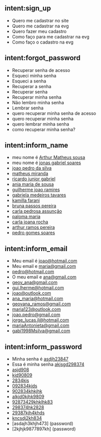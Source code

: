 
## intent:sign_up
- Quero me cadastrar no site
- Quero me cadastrar na evg
- Quero fazer meu cadastro
- Como faço para me cadastrar na evg
- Como faço o cadastro na evg

## intent:forgot_password
- Recuperar senha de acesso
- Esqueci minha senha
- Esqueci a senha
- Recuperar a senha
- Recuperar senha
- Recuperar minha senha
- Não lembro minha senha
- Lembrar senha
- quero recuperar minha senha de acesso
- quero recuperar minha senha
- quero lembrar minha senha
- como recuperar minha senha?

## intent:inform_name
- meu nome é [Arthur Matheus sousa](name)
- meu nome é [jonas gabriel soares](name)
- [joao pedro da silva](name)
- [matheus miranda](name)
- [ricardo junior gabriel](name)
- [ania maria de sousa](name)
- [guilherme joao ramires](name)
- [gabriela medeiros tavares](name)
- [kamilla farani](name)
- [bruna passos pereira](name)
- [carla pedrosa assunção](name)
- [paloma maria](name)
- [carla joana rocha](name)
- [arthur ramos pereira](name)
- [pedro gomes soares](name)

## intent:inform_email
- Meu email é [joao@hotmail.com](email)
- Meu email e [maria@gmail.com](email)
- [pedro@hotmail.com](email)
- O meu email e [ana@gmail.com](email)
- [geov_ana@gmail.com](email)
- [gui.lherme@hotmail.com](email)
- [joao@outlook.com](email)
- [ana_maria@hotmail.com](email)
- [geovana_ramos@gmail.com](email)
- [maria123@outlook.com](email)
- [joao.pedro@gmail.com](email)
- [jorge_lucas.jl@hotmail.com](email)
- [mariaAntonieta@gmail.com](emaill)
- [gabi1998Msilva@gmail.com](email)

## intent:inform_password
- Minha senha é [asdjh23847](password)
- Essa é minha senha [akjsgd298374](password)
- [asjd908](password)
- [kjd90809](password)
- [2834kjs](password)
- [092834kjds](password)
- [902834khkjhk](password)
- [alkjd0kjhk9809](password)
- [92873429khklhk83](password)
- [298374hk2828](password)
- [29387kjh4khds](password)
- [kncsdj2kh834](password)
- [asdajh3khjh473] (password)
- [2kjhjk9877897kh] (password)





